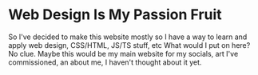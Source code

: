 # Web Design Is My Passion Fruit
So I've decided to make this website mostly so I have a way to learn and apply web design, CSS/HTML, JS/TS stuff, etc
What would I put on here? No clue. Maybe this would be my main website for my socials, art I've commissioned, an about me, I haven't thought about it yet.
